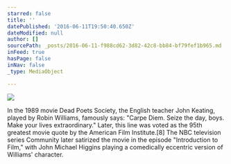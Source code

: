 ```yaml
---
starred: false
title: ''
datePublished: '2016-06-11T19:50:40.650Z'
dateModified: null
author: []
sourcePath: _posts/2016-06-11-f988cd62-3d82-42c8-bb84-bf79fef1b965.md
inFeed: true
hasPage: false
inNav: false
_type: MediaObject

---
```

![](https://the-grid-user-content.s3-us-west-2.amazonaws.com/a7c56c17-a548-416d-a9e5-4ee019d120d0.jpg)

In the 1989 movie Dead Poets Society, the English teacher John Keating, played by Robin Williams, famously says: "Carpe Diem. Seize the day, boys. Make your lives extraordinary." Later, this line was voted as the 95th greatest movie quote by the American Film Institute.\[8\] The NBC television series Community later satirized the movie in the episode "Introduction to Film," with John Michael Higgins playing a comedically eccentric version of Williams' character.